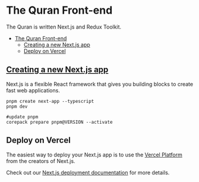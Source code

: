 # The Quran Front-end
The Quran is written Next.js and Redux Toolkit.


- [The Quran Front-end](#the-quran-front-end)
  - [Creating a new Next.js app](#creating-a-new-nextjs-app)
  - [Deploy on Vercel](#deploy-on-vercel)


## [Creating a new Next.js app](https://github.com/mehradi-github/ref-portfolio#install-nextjs)
Next.js is a flexible React framework that gives you building blocks to create fast web applications. 
```
pnpm create next-app --typescript
pnpm dev

#update pnpm
corepack prepare pnpm@VERSION --activate
```


## Deploy on Vercel

The easiest way to deploy your Next.js app is to use the [Vercel Platform](https://vercel.com/new?utm_medium=default-template&filter=next.js&utm_source=create-next-app&utm_campaign=create-next-app-readme) from the creators of Next.js.

Check out our [Next.js deployment documentation](https://nextjs.org/docs/deployment) for more details.